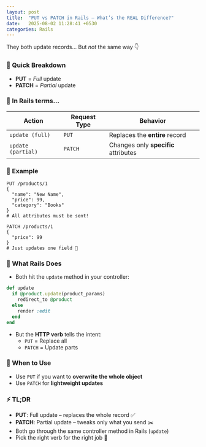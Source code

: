 ```yaml
---
layout: post
title:  "PUT vs PATCH in Rails – What’s the REAL Difference?"
date:   2025-08-02 11:28:41 +0530
categories: Rails
---
```


They both update records…
But *not* the same way 👇

### 🚨 Quick Breakdown

- **PUT** = *Full* update
- **PATCH** = *Partial* update

### 🧠 In Rails terms…

| Action              | Request Type | Behavior                              |
|--------------------|--------------|----------------------------------------|
| `update (full)`    | `PUT`        | Replaces the **entire** record        |
| `update (partial)` | `PATCH`      | Changes only **specific** attributes  |

### 🔧 Example

```http
PUT /products/1
{
  "name": "New Name",
  "price": 99,
  "category": "Books"
}
# All attributes must be sent!

PATCH /products/1
{
  "price": 99
}
# Just updates one field 🧼
```

### 🧪 What Rails Does

- Both hit the `update` method in your controller:

```ruby
def update
  if @product.update(product_params)
    redirect_to @product
  else
    render :edit
  end
end
```

- But the **HTTP verb** tells the intent:
  - `PUT` = Replace all
  - `PATCH` = Update parts

### 🎯 When to Use

- Use `PUT` if you want to **overwrite the whole object**
- Use `PATCH` for **lightweight updates**

### ⚡ TL;DR

- **PUT**: Full update – replaces the whole record ✅
- **PATCH**: Partial update – tweaks only what you send ✂️
- Both go through the same controller method in Rails (`update`)
- Pick the right verb for the right job 💪

